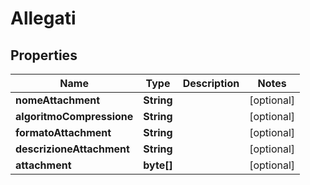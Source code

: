 

# Allegati


## Properties

| Name | Type | Description | Notes |
|------------ | ------------- | ------------- | -------------|
|**nomeAttachment** | **String** |  |  [optional] |
|**algoritmoCompressione** | **String** |  |  [optional] |
|**formatoAttachment** | **String** |  |  [optional] |
|**descrizioneAttachment** | **String** |  |  [optional] |
|**attachment** | **byte[]** |  |  [optional] |




